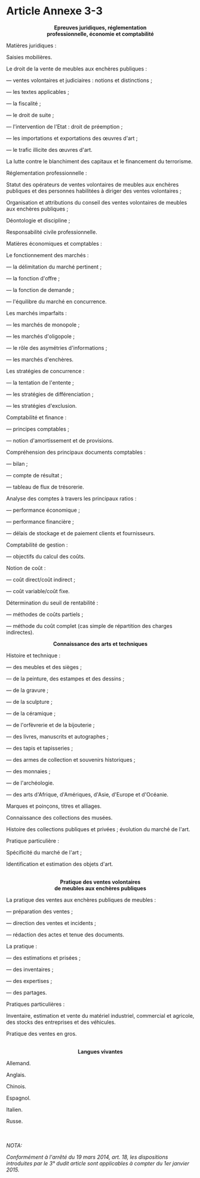 # Article Annexe 3-3

<div align='center'><b>Epreuves juridiques, réglementation<br/>professionnelle, économie et comptabilité</b><br/></div><p>Matières juridiques :</p><p>Saisies mobilières.</p><p>Le droit de la vente de meubles aux enchères publiques :</p><p>― ventes volontaires et judiciaires : notions et distinctions ;</p><p>― les textes applicables ;</p><p>― la fiscalité ;</p><p>― le droit de suite ;</p><p>― l'intervention de l'Etat : droit de préemption ;</p><p>― les importations et exportations des œuvres d'art ;</p><p>― le trafic illicite des œuvres d'art.</p><p>La lutte contre le blanchiment des capitaux et le financement du terrorisme. </p><p>Réglementation professionnelle :</p><p>Statut des opérateurs de ventes volontaires de meubles aux enchères publiques et des personnes habilitées à diriger des ventes volontaires ;</p><p>Organisation et attributions du conseil des ventes volontaires de meubles aux enchères publiques ;</p><p>Déontologie et discipline ;</p><p>Responsabilité civile professionnelle.</p><p>Matières économiques et comptables :</p><p>Le fonctionnement des marchés :</p><p>― la délimitation du marché pertinent ;</p><p>― la fonction d'offre ;</p><p>― la fonction de demande ;</p><p>― l'équilibre du marché en concurrence.</p><p>Les marchés imparfaits :</p><p>― les marchés de monopole ;</p><p>― les marchés d'oligopole ;</p><p>― le rôle des asymétries d'informations ;</p><p>― les marchés d'enchères.</p><p>Les stratégies de concurrence :</p><p>― la tentation de l'entente ;</p><p>― les stratégies de différenciation ;</p><p>― les stratégies d'exclusion.</p><p>Comptabilité et finance :</p><p>― principes comptables ;</p><p>― notion d'amortissement et de provisions.</p><p>Compréhension des principaux documents comptables :</p><p>― bilan ;</p><p>― compte de résultat ;</p><p>― tableau de flux de trésorerie.</p><p>Analyse des comptes à travers les principaux ratios :</p><p>― performance économique ;</p><p>― performance financière ;</p><p>― délais de stockage et de paiement clients et fournisseurs.</p><p>Comptabilité de gestion :</p><p>― objectifs du calcul des coûts.</p><p>Notion de coût :</p><p>― coût direct/coût indirect ;</p><p>― coût variable/coût fixe.</p><p>Détermination du seuil de rentabilité :</p><p>― méthodes de coûts partiels ;</p><p>― méthode du coût complet (cas simple de répartition des charges indirectes).</p><p align='center'></p><p align='center'><b>Connaissance des arts et techniques</b></p><p align='center'></p><p align='center'></p><p align='center'></p><p>Histoire et technique :</p><p>― des meubles et des sièges ;</p><p>― de la peinture, des estampes et des dessins ;</p><p>― de la gravure ;</p><p>― de la sculpture ;</p><p>― de la céramique ;</p><p>― de l'orfèvrerie et de la bijouterie ;</p><p>― des livres, manuscrits et autographes ;</p><p>― des tapis et tapisseries ;</p><p>― des armes de collection et souvenirs historiques ;</p><p>― des monnaies ;</p><p>― de l'archéologie.</p><p>― des arts d'Afrique, d'Amériques, d'Asie, d'Europe et d'Océanie.</p><p>Marques et poinçons, titres et alliages.</p><p>Connaissance des collections des musées.</p><p>Histoire des collections publiques et privées ; évolution du marché de l'art.</p><p>Pratique particulière :</p><p>Spécificité du marché de l'art ;</p><p>Identification et estimation des objets d'art.</p><p align='center'><b><br/>Pratique des ventes volontaires<br/>de meubles aux enchères publiques</b></p><p align='center'></p><p align='left'>La pratique des ventes aux enchères publiques de meubles :</p><p>― préparation des ventes ;</p><p>― direction des ventes et incidents ;</p><p>― rédaction des actes et tenue des documents.</p><p>La pratique :</p><p>― des estimations et prisées ;</p><p>― des inventaires ;</p><p>― des expertises ;</p><p>― des partages.</p><p>Pratiques particulières :</p><p>Inventaire, estimation et vente du matériel industriel, commercial et agricole, des stocks des entreprises et des véhicules.</p><p>Pratique des ventes en gros.</p><p align='center'></p><p align='center'><b><br/>Langues vivantes</b></p><p align='center'></p><p align='left'>Allemand.</p><p align='left'>Anglais.</p><p align='left'>Chinois.</p><p align='left'>Espagnol.</p><p align='left'>Italien.</p><p align='left'>Russe.</p><br/><br/><i>NOTA:<p>Conformément à l'arrêté du 19 mars 2014, art. 18, les dispositions introduites par le 3° dudit article sont applicables à compter du 1er janvier 2015.</p></i>